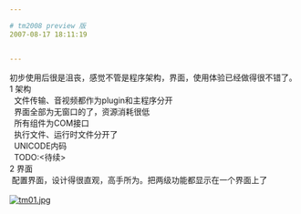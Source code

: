 ```yaml
---

# tm2008 preview 版
2007-08-17 18:11:19


---
```



初步使用后很是沮丧，感觉不管是程序架构，界面，使用体验已经做得很不错了。<br />
1 架构<br />
&nbsp; 文件传输、音视频都作为plugin和主程序分开<br />
&nbsp; 界面全部为无窗口的了，资源消耗很低<br />
&nbsp; 所有组件为COM接口<br />
&nbsp; 执行文件、运行时文件分开了<br />
&nbsp; UNICODE内码<br />
&nbsp; TODO:&lt;待续&gt;<br />
2 界面<br />
&nbsp;配置界面，设计得很直观，高手所为。把两级功能都显示在一个界面上了<br />
&nbsp;<br />
<a target=_blank href="http://fm181.img.xiaonei.com/blog/20070817/18/08/A529533916161MUS.jpg" target="_blank"><img src="http://fm181.img.xiaonei.com/blog/20070817/18/08/A529533916161MUS.jpg" alt="tm01.jpg"></a>